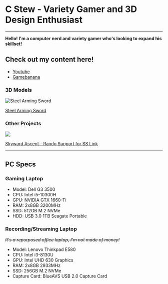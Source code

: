 # C Stew - Variety Gamer and 3D Design Enthusiast
-----

**Hello! I'm a computer nerd and variety gamer who's looking to expand his skillset!**

## Check out my content here!

- [Youtube](https://www.youtube.com/channel/UCgEBxYYn-jt4SFe8gCMe9PA)
- [Gamebanana](https://gamebanana.com/members/2153209)

### 3D Models

![Steel Arming Sword](https://github.com/C-Stew/c-stew.github.io/blob/gh-pages/content/Steel%20Arming%20Sword%20Render.gif)

[Steel Arming Sword](https://sketchfab.com/3d-models/steel-arming-sword-9f0ef5f6caab48359a667a4581e4f125)

### Other Projects

![](https://gamebanana.com/mods/embeddables/390174?type=large)

[Skyward Ascent - Rando Support for SS Link](https://gamebanana.com/mods/390174)

-----
## PC Specs

### Gaming Laptop

- Model: Dell G3 3500
- CPU: Intel i5-10300H
- GPU: NVIDIA GTX 1660-Ti
- RAM: 2x8GB 3200MHz
- SSD: 512GB M.2 NVMe
- HDD: USB 3.0 1TB Seagate Portable

### Recording/Streaming Laptop

~~*It's a repurposed office laptop, I'm not made of money!*~~

- Model: Lenovo Thinkpad E580
- CPU: Intel i3-8130U
- GPU: Intel UHD 630 Graphics
- RAM: 2x8GB 2933MHz
- SSD: 256GB M.2 NVMe
- Capture Card: BlueAVS USB 2.0 Capture Card
